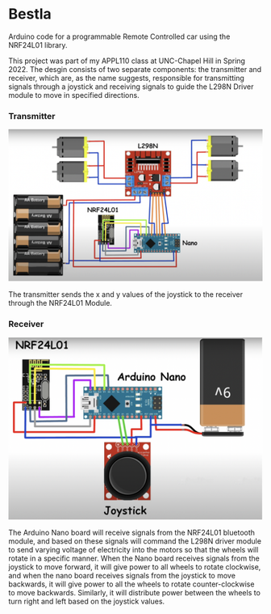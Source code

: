 # Bestla
Arduino code for a programmable Remote Controlled car using the NRF24L01 library.

This project was part of my APPL110 class at UNC-Chapel Hill in Spring 2022. The desgin consists of two separate components: the transmitter and receiver, which are, as the name suggests, responsible for transmitting signals through a joystick and receiving signals to guide the L298N Driver module to move in specified directions. 

### Transmitter

![alt text](https://github.com/yuvrajjain2003/bestla/blob/main/images/Receiver.png)

The transmitter sends the x and y values of the joystick to the receiver through the NRF24L01 Module.

### Receiver

![alt text](https://github.com/yuvrajjain2003/bestla/blob/main/images/Transmitter.png)

The Arduino Nano board will receive signals from the NRF24L01 bluetooth module, and based on these signals will command the L298N driver module to send varying voltage of electricity into the motors so that the wheels will rotate in a specific manner. When the Nano board receives signals from the joystick to move forward, it will give power to all wheels to rotate clockwise, and when the nano board receives signals from the joystick to move backwards, it will give power to all the wheels to rotate counter-clockwise to move backwards. Similarly, it will distribute power between the wheels to turn right and left based on the joystick values.
